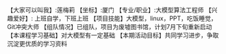 【大家可以叫我】:莲梅莉
【坐标】:厦门
【专业/职业】:大模型算法工程师
【兴趣爱好】: 上班自学，下班上班
【项目技能】大模型，linux，PPT，吃饭睡觉，Git冲突大师
【组队情况】已组队，项目为废墟图书馆，计划7月下旬重新启动
【本课程学习基础】对大模型有一定基础
【本期活动目标】共同学习进步，争取沉淀更优质的学习资料